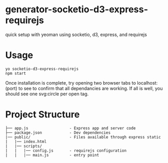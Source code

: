 # generator-socketio-d3-express-requirejs
quick setup with yeoman using socketio, d3, express, and requirejs

# Usage
```
yo socketio-d3-express-requirejs
npm start
```

Once installation is complete, try opening two browser tabs to localhost:(port) to see to confirm that all dependancies are working.
If all is well, you should see one svg:circle per open tag.

# Project Structure
```
├── app.js                  - Express app and server code
├── package.json            - Dev dependencies
|── public/                 - Files available through express static
|   |── index.html          
|   |── scripts/
|   |   |── config.js       - requirejs configuration
|   |   |── main.js         - entry point
```
